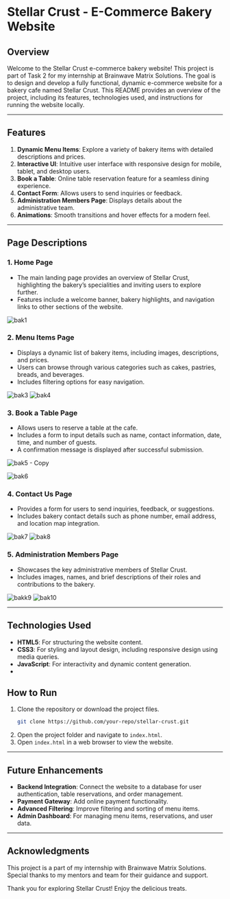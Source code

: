 # Stellar Crust - E-Commerce Bakery Website

## Overview
Welcome to the Stellar Crust e-commerce bakery website! This project is part of Task 2 for my internship at Brainwave Matrix Solutions. The goal is to design and develop a fully functional, dynamic e-commerce website for a bakery cafe named Stellar Crust. This README provides an overview of the project, including its features, technologies used, and instructions for running the website locally.

---

## Features
1. **Dynamic Menu Items**: Explore a variety of bakery items with detailed descriptions and prices.
2. **Interactive UI**: Intuitive user interface with responsive design for mobile, tablet, and desktop users.
3. **Book a Table**: Online table reservation feature for a seamless dining experience.
4. **Contact Form**: Allows users to send inquiries or feedback.
5. **Administration Members Page**: Displays details about the administrative team.
6. **Animations**: Smooth transitions and hover effects for a modern feel.

---

## Page Descriptions

### 1. **Home Page**
   - The main landing page provides an overview of Stellar Crust, highlighting the bakery’s specialities and inviting users to explore further.
   - Features include a welcome banner, bakery highlights, and navigation links to other sections of the website.


![bak1](https://github.com/user-attachments/assets/b9705ea8-5f54-4058-941e-7081d164748b)




### 2. **Menu Items Page**
   - Displays a dynamic list of bakery items, including images, descriptions, and prices.
   - Users can browse through various categories such as cakes, pastries, breads, and beverages.
   - Includes filtering options for easy navigation.


![bak3](https://github.com/user-attachments/assets/317987b3-e63b-4aa1-9057-355fbd9ea4e7)
![bak4](https://github.com/user-attachments/assets/4da169a1-edf6-40b7-a46d-45a77aede838)


### 3. **Book a Table Page**
   - Allows users to reserve a table at the cafe.
   - Includes a form to input details such as name, contact information, date, time, and number of guests.
   - A confirmation message is displayed after successful submission.


![bak5 - Copy](https://github.com/user-attachments/assets/0c2f5147-4080-4e20-8483-339ad6f7b33e)

![bak6](https://github.com/user-attachments/assets/9491bda2-81d1-4971-9e50-450593d85bb6)


### 4. **Contact Us Page**
   - Provides a form for users to send inquiries, feedback, or suggestions.
   - Includes bakery contact details such as phone number, email address, and location map integration.



![bak7](https://github.com/user-attachments/assets/b115435e-fe93-42a2-996a-e07ca0dfbc32)
![bak8](https://github.com/user-attachments/assets/32633310-ad9b-4a49-a0c4-750871e62451)


### 5. **Administration Members Page**
   - Showcases the key administrative members of Stellar Crust.
   - Includes images, names, and brief descriptions of their roles and contributions to the bakery.


![bakk9](https://github.com/user-attachments/assets/38b4cf11-5840-4595-90d3-7da88a65497a)
![bak10](https://github.com/user-attachments/assets/d574945c-9cf7-4096-97a6-cf96d247fbc8)


---

## Technologies Used
- **HTML5**: For structuring the website content.
- **CSS3**: For styling and layout design, including responsive design using media queries.
- **JavaScript**: For interactivity and dynamic content generation.
- 

## How to Run
1. Clone the repository or download the project files.
   ```bash
   git clone https://github.com/your-repo/stellar-crust.git
   ```
2. Open the project folder and navigate to `index.html`.
3. Open `index.html` in a web browser to view the website.

---

## Future Enhancements
- **Backend Integration**: Connect the website to a database for user authentication, table reservations, and order management.
- **Payment Gateway**: Add online payment functionality.
- **Advanced Filtering**: Improve filtering and sorting of menu items.
- **Admin Dashboard**: For managing menu items, reservations, and user data.

---

## Acknowledgments
This project is a part of my internship with Brainwave Matrix Solutions. Special thanks to my mentors and team for their guidance and support.


Thank you for exploring Stellar Crust! Enjoy the delicious treats.

